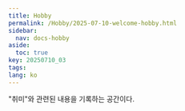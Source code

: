 ```yaml
---
title: Hobby
permalink: /Hobby/2025-07-10-welcome-hobby.html
sidebar:
  nav: docs-hobby
aside:
  toc: true
key: 20250710_03
tags: 
lang: ko
---
```


"취미"와 관련된 내용을 기록하는 공간이다.
